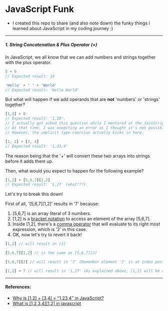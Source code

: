 # JavaScript Funk

- I created this repo to share (and also note down) the funky things I learned about JavaScript in my coding journey :)

---

##### 1. String Concatenation & Plus Operator (+)

In JavaScript, we all know that we can add numbers and strings together with the plus operator.

```javascript
5 + 9
// Expected result: 14

'Hello' + ' ' + 'World'
// Expected result: 'Hello World'
```

But what will happen if we add operands that are __not__ 'numbers' or 'strings' together?

```javascript
[1,2] + 8
// Expected result: '1,28'. 
// I actually got asked this question while I mentored at the JavaScript beginners’ workshop at MusesCodeJS. 
// At that time, I was exepcting an error as I thought it's not possible to add two values with different data types. 
// However, the implicit type coercion actually kicks in here.

[1, 2] + [3, 4]
// Expected result: '1,23,4'
```

The reason being that the '+' will convert these two arrays into strings before it adds them up.

Then, what would you expect to happen for the following example?

```javascript
[1,2] + [5,6,7][1,2]
// Expected result: '1,27' (what???)
```
Let's try to break this down! 

First of all, '[5,6,7][1,2]' results in '7' because:

1. [5,6,7] is an array literal of 3 numbers.
2. [1,2] is a [bracket notation](https://developer.mozilla.org/en-US/docs/Web/JavaScript/Reference/Operators/Property_accessors) to access an element of the array [5,6,7].
3. Inside [1,2], there's a [comma operator](https://developer.mozilla.org/en-US/docs/Web/JavaScript/Reference/Operators/Comma_Operator) that will evaluate to its right most expression, which is '2' in this case.
4. OK, now let's try to revert it back!
```javascript
[1,2] // will result in [2]

[5,6,7][1,2] // is the same as [5,6,7][2]

[5,6,7][2] // will result in '7' (Remember element '7' is at index postion of '2')

[1,2] + 7 // will result in '1,27' (As explained above, [1,2] will be converted to string with '+' )

```

---

#### References:
- [Why is [1,2] + [3,4] = “1,23,4” in JavaScript?](https://stackoverflow.com/questions/7124884/why-is-1-2-3-4-1-23-4-in-javascript)
- [What is [1,2,3,4][1,2] in javascript](https://stackoverflow.com/questions/43657724/what-is-1-2-3-41-2-in-javascript)


<!-- 
```javascript
```

```javascript
```

```javascript
``` -->

